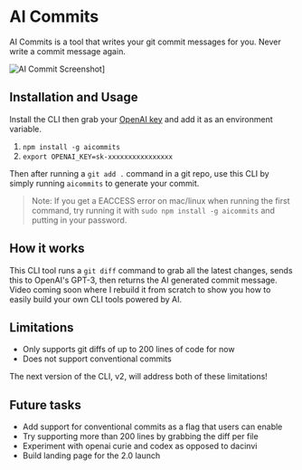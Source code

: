 # AI Commits

AI Commits is a tool that writes your git commit messages for you. Never write a commit message again.

![AI Commit Screenshot](https://github.com/Nutlope/aicommits/blob/main/screenshot.png)]

## Installation and Usage

Install the CLI then grab your [OpenAI key](https://openai.com/api/) and add it as an environment variable.

1. `npm install -g aicommits`
2. `export OPENAI_KEY=sk-xxxxxxxxxxxxxxxx`

Then after running a `git add .` command in a git repo, use this CLI by simply running `aicommits` to generate your commit.

> Note: If you get a EACCESS error on mac/linux when running the first command, try running it with `sudo npm install -g aicommits` and putting in your password.

## How it works

This CLI tool runs a `git diff` command to grab all the latest changes, sends this to OpenAI's GPT-3, then returns the AI generated commit message. Video coming soon where I rebuild it from scratch to show you how to easily build your own CLI tools powered by AI.

## Limitations

- Only supports git diffs of up to 200 lines of code for now
- Does not support conventional commits

The next version of the CLI, v2, will address both of these limitations!

## Future tasks

- Add support for conventional commits as a flag that users can enable
- Try supporting more than 200 lines by grabbing the diff per file
- Experiment with openai curie and codex as opposed to dacinvi
- Build landing page for the 2.0 launch
